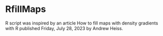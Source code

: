 # RfillMaps
R script was inspired by an article How to fill maps with density gradients with R published Friday, July 28, 2023 by Andrew Heiss.
